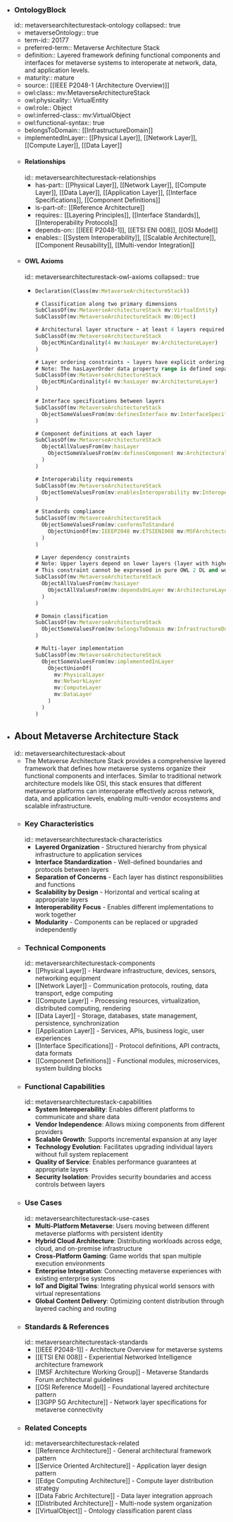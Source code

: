 - ### OntologyBlock
  id:: metaversearchitecturestack-ontology
  collapsed:: true
	- metaverseOntology:: true
	- term-id:: 20177
	- preferred-term:: Metaverse Architecture Stack
	- definition:: Layered framework defining functional components and interfaces for metaverse systems to interoperate at network, data, and application levels.
	- maturity:: mature
	- source:: [[IEEE P2048-1 (Architecture Overview)]]
	- owl:class:: mv:MetaverseArchitectureStack
	- owl:physicality:: VirtualEntity
	- owl:role:: Object
	- owl:inferred-class:: mv:VirtualObject
	- owl:functional-syntax:: true
	- belongsToDomain:: [[InfrastructureDomain]]
	- implementedInLayer:: [[Physical Layer]], [[Network Layer]], [[Compute Layer]], [[Data Layer]]
	- #### Relationships
	  id:: metaversearchitecturestack-relationships
		- has-part:: [[Physical Layer]], [[Network Layer]], [[Compute Layer]], [[Data Layer]], [[Application Layer]], [[Interface Specifications]], [[Component Definitions]]
		- is-part-of:: [[Reference Architecture]]
		- requires:: [[Layering Principles]], [[Interface Standards]], [[Interoperability Protocols]]
		- depends-on:: [[IEEE P2048-1]], [[ETSI ENI 008]], [[OSI Model]]
		- enables:: [[System Interoperability]], [[Scalable Architecture]], [[Component Reusability]], [[Multi-vendor Integration]]
	- #### OWL Axioms
	  id:: metaversearchitecturestack-owl-axioms
	  collapsed:: true
		- ```clojure
		  Declaration(Class(mv:MetaverseArchitectureStack))

		  # Classification along two primary dimensions
		  SubClassOf(mv:MetaverseArchitectureStack mv:VirtualEntity)
		  SubClassOf(mv:MetaverseArchitectureStack mv:Object)

		  # Architectural layer structure - at least 4 layers required
		  SubClassOf(mv:MetaverseArchitectureStack
		    ObjectMinCardinality(4 mv:hasLayer mv:ArchitectureLayer)
		  )

		  # Layer ordering constraints - layers have explicit ordering
		  # Note: The hasLayerOrder data property range is defined separately
		  SubClassOf(mv:MetaverseArchitectureStack
		    ObjectMinCardinality(4 mv:hasLayer mv:ArchitectureLayer)
		  )

		  # Interface specifications between layers
		  SubClassOf(mv:MetaverseArchitectureStack
		    ObjectSomeValuesFrom(mv:definesInterface mv:InterfaceSpecification)
		  )

		  # Component definitions at each layer
		  SubClassOf(mv:MetaverseArchitectureStack
		    ObjectAllValuesFrom(mv:hasLayer
		      ObjectSomeValuesFrom(mv:definesComponent mv:ArchitecturalComponent)
		    )
		  )

		  # Interoperability requirements
		  SubClassOf(mv:MetaverseArchitectureStack
		    ObjectSomeValuesFrom(mv:enablesInteroperability mv:InteroperabilityProtocol)
		  )

		  # Standards compliance
		  SubClassOf(mv:MetaverseArchitectureStack
		    ObjectSomeValuesFrom(mv:conformsToStandard
		      ObjectUnionOf(mv:IEEEP2048 mv:ETSIENI008 mv:MSFArchitectureSpec)
		    )
		  )

		  # Layer dependency constraints
		  # Note: Upper layers depend on lower layers (layer with higher order depends on layers with lower order)
		  # This constraint cannot be expressed in pure OWL 2 DL and would require SWRL rules or custom reasoner logic
		  SubClassOf(mv:MetaverseArchitectureStack
		    ObjectAllValuesFrom(mv:hasLayer
		      ObjectAllValuesFrom(mv:dependsOnLayer mv:ArchitectureLayer)
		    )
		  )

		  # Domain classification
		  SubClassOf(mv:MetaverseArchitectureStack
		    ObjectSomeValuesFrom(mv:belongsToDomain mv:InfrastructureDomain)
		  )

		  # Multi-layer implementation
		  SubClassOf(mv:MetaverseArchitectureStack
		    ObjectSomeValuesFrom(mv:implementedInLayer
		      ObjectUnionOf(
		        mv:PhysicalLayer
		        mv:NetworkLayer
		        mv:ComputeLayer
		        mv:DataLayer
		      )
		    )
		  )
		  ```
- ## About Metaverse Architecture Stack
  id:: metaversearchitecturestack-about
	- The Metaverse Architecture Stack provides a comprehensive layered framework that defines how metaverse systems organize their functional components and interfaces. Similar to traditional network architecture models like OSI, this stack ensures that different metaverse platforms can interoperate effectively across network, data, and application levels, enabling multi-vendor ecosystems and scalable infrastructure.
	- ### Key Characteristics
	  id:: metaversearchitecturestack-characteristics
		- **Layered Organization** - Structured hierarchy from physical infrastructure to application services
		- **Interface Standardization** - Well-defined boundaries and protocols between layers
		- **Separation of Concerns** - Each layer has distinct responsibilities and functions
		- **Scalability by Design** - Horizontal and vertical scaling at appropriate layers
		- **Interoperability Focus** - Enables different implementations to work together
		- **Modularity** - Components can be replaced or upgraded independently
	- ### Technical Components
	  id:: metaversearchitecturestack-components
		- [[Physical Layer]] - Hardware infrastructure, devices, sensors, networking equipment
		- [[Network Layer]] - Communication protocols, routing, data transport, edge computing
		- [[Compute Layer]] - Processing resources, virtualization, distributed computing, rendering
		- [[Data Layer]] - Storage, databases, state management, persistence, synchronization
		- [[Application Layer]] - Services, APIs, business logic, user experiences
		- [[Interface Specifications]] - Protocol definitions, API contracts, data formats
		- [[Component Definitions]] - Functional modules, microservices, system building blocks
	- ### Functional Capabilities
	  id:: metaversearchitecturestack-capabilities
		- **System Interoperability**: Enables different platforms to communicate and share data
		- **Vendor Independence**: Allows mixing components from different providers
		- **Scalable Growth**: Supports incremental expansion at any layer
		- **Technology Evolution**: Facilitates upgrading individual layers without full system replacement
		- **Quality of Service**: Enables performance guarantees at appropriate layers
		- **Security Isolation**: Provides security boundaries and access controls between layers
	- ### Use Cases
	  id:: metaversearchitecturestack-use-cases
		- **Multi-Platform Metaverse**: Users moving between different metaverse platforms with persistent identity
		- **Hybrid Cloud Architecture**: Distributing workloads across edge, cloud, and on-premise infrastructure
		- **Cross-Platform Gaming**: Game worlds that span multiple execution environments
		- **Enterprise Integration**: Connecting metaverse experiences with existing enterprise systems
		- **IoT and Digital Twins**: Integrating physical world sensors with virtual representations
		- **Global Content Delivery**: Optimizing content distribution through layered caching and routing
	- ### Standards & References
	  id:: metaversearchitecturestack-standards
		- [[IEEE P2048-1]] - Architecture Overview for metaverse systems
		- [[ETSI ENI 008]] - Experiential Networked Intelligence architecture framework
		- [[MSF Architecture Working Group]] - Metaverse Standards Forum architectural guidelines
		- [[OSI Reference Model]] - Foundational layered architecture pattern
		- [[3GPP 5G Architecture]] - Network layer specifications for metaverse connectivity
	- ### Related Concepts
	  id:: metaversearchitecturestack-related
		- [[Reference Architecture]] - General architectural framework pattern
		- [[Service Oriented Architecture]] - Application layer design pattern
		- [[Edge Computing Architecture]] - Compute layer distribution strategy
		- [[Data Fabric Architecture]] - Data layer integration approach
		- [[Distributed Architecture]] - Multi-node system organization
		- [[VirtualObject]] - Ontology classification parent class

